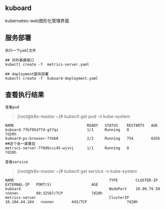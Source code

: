 ## kuboard
kubernetes-web图形化管理界面

## 服务部署
`执行一下yaml文件`
```
## 对外暴露端口
kubectl create -f  metrics-server.yaml

## deployment服务部署
kubectl create -f  kuboard-deployment.yaml
```
## 查看执行结果
`查看pod`
>[root@k8s-master ~]# kubectl get pod -n kube-system 
```
NAME                                 READY   STATUS    RESTARTS   AGE
kuboard-7fbf95d77d-gt7qz             1/1     Running   0          7d20h
kuboard-pv-browser-7tbb8             2/2     Running   754        6d3h            ##这个会一直重启
metrics-server-778d6ccc45-wjvvj      1/1     Running   0          7d20h
```

`查看service`
>[root@k8s-master ~]# kubectl get service -n kube-system 
```
NAME                                           TYPE        CLUSTER-IP      EXTERNAL-IP   PORT(S)                  AGE
kuboard                                        NodePort    10.99.79.50     <none>        80:32567/TCP             7d20h
metrics-server                                 ClusterIP   10.104.44.104   <none>        443/TCP                  7d20h
```
